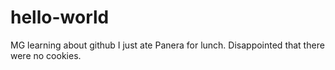 # hello-world
MG learning about github
I just ate Panera for lunch. Disappointed that there were no cookies.
